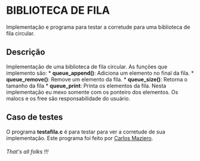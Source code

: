 # BIBLIOTECA DE FILA
Implementação e programa para testar a corretude para uma biblioteca de fila circular.
## Descrição
Implementação de uma biblioteca de fila circular. As funções que implemento são:
    * **queue_append()**: Adiciona um elemento no final da fila.
    * **queue_remove()**: Remove um elemento da fila.
    * **queue_size()**: Retorna o tamanho da fila
    * **queue_print**: Printa os elementos da fila.
Nesta implementação eu mexo somente com os ponteiro dos elementos. Os malocs e os free são responsabilidade do usuário.
## Caso de testes
O programa **testafila.c** é para testar para ver a corretude de sua implementação.
Este programa foi feito por [Carlos Maziero](http://wiki.inf.ufpr.br/maziero/doku.php?id=start).

###### That's all folks !!!
